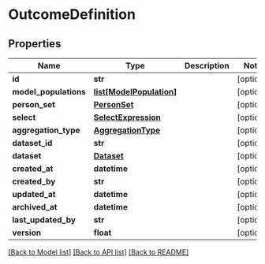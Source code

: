 # OutcomeDefinition

## Properties
Name | Type | Description | Notes
------------ | ------------- | ------------- | -------------
**id** | **str** |  | [optional] 
**model_populations** | [**list[ModelPopulation]**](ModelPopulation.md) |  | [optional] 
**person_set** | [**PersonSet**](PersonSet.md) |  | [optional] 
**select** | [**SelectExpression**](SelectExpression.md) |  | [optional] 
**aggregation_type** | [**AggregationType**](AggregationType.md) |  | [optional] 
**dataset_id** | **str** |  | [optional] 
**dataset** | [**Dataset**](Dataset.md) |  | [optional] 
**created_at** | **datetime** |  | [optional] 
**created_by** | **str** |  | [optional] 
**updated_at** | **datetime** |  | [optional] 
**archived_at** | **datetime** |  | [optional] 
**last_updated_by** | **str** |  | [optional] 
**version** | **float** |  | [optional] 

[[Back to Model list]](../README.md#documentation-for-models) [[Back to API list]](../README.md#documentation-for-api-endpoints) [[Back to README]](../README.md)

